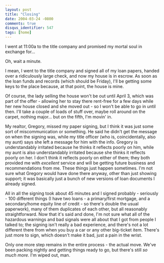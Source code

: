 ```yaml
---
layout: post
title: "Closing"
date: 2004-03-24 -0800
comments: true
disqus_identifier: 547
tags: [home]
---
```

I went at 11:00a to the title company and promised my mortal soul in
exchange for...

 Oh, wait a minute.

 I mean, I went to the title company and signed all of my loan papers,
handed over a ridiculously large check, and now my house is in escrow.
As soon as the loan funds and records (which should be Friday), I'll be
getting some keys to the place because, at that point, the house is
mine.

 Of course, the lady selling the house won't be out until April 3, which
was part of the offer - allowing her to stay there rent-free for a few
days while her new house closed and she moved out - so I won't be able
to go in until then. I'll take a couple of loads of stuff over, maybe
roll around on the carpet, nothing major... but on the fifth, I'm movin'
in.

 My realtor, Gregory, missed my paper signing, but I think it was just
some sort of miscommunication or something. He said he didn't get the
message on when the signing was, while my title officer (who is,
coincidentally, also my aunt) says she left a message for him with the
info. Gregory is understandably irritated because he thinks it reflects
poorly on him, while my aunt is also understandably irritated because
she thinks it reflects poorly on her. I don't think it reflects poorly
on either of them; they both provided me with *excellent* service and
will be getting future business and recommendations from me. These
things just happen sometimes. I'm not sure what Gregory would have done
there anyway, other than just showing support; it was basically just a
bunch of new versions of loan documents I already signed.

 All in all the signing took about 45 minutes and I signed probably -
seriously - 100 different things (I have two loans - a primary/first
mortgage, and a secondary/home equity line of credit - so there's double
the usual paperwork), many of them duplicates of each other, but all
reasonably straightforward. Now that it's said and done, I'm not sure
what all of the hazardous warnings and bad signals were all about that I
got from people I talked to; the signing isn't really a bad experience,
and there's not a lot different there from when you buy a car or any
other big-ticket item. There's just more to sign, which doesn't make it
bad, just a pain in the wrist.

 Only one more step remains in the entire process - the actual move.
We've been packing nightly and getting things ready to go, but there's
still *so much more*. I'm wiped out, man.
